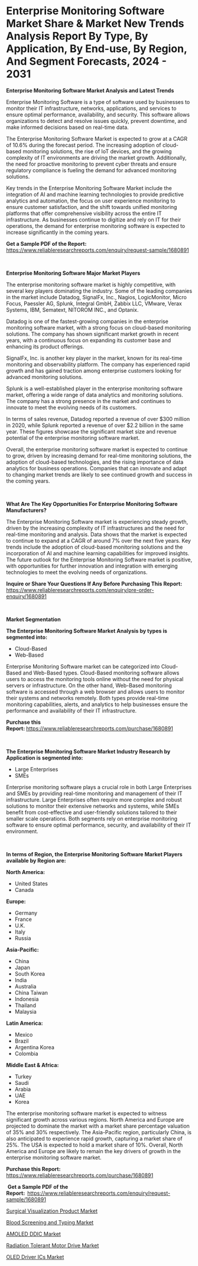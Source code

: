 <p><h1>Enterprise Monitoring Software Market Share & Market New Trends Analysis Report By Type, By Application, By End-use, By Region, And Segment Forecasts, 2024 - 2031</h1></p><p><strong>Enterprise Monitoring Software Market Analysis and Latest Trends</strong></p>
<p><p>Enterprise Monitoring Software is a type of software used by businesses to monitor their IT infrastructure, networks, applications, and services to ensure optimal performance, availability, and security. This software allows organizations to detect and resolve issues quickly, prevent downtime, and make informed decisions based on real-time data.</p><p>The Enterprise Monitoring Software Market is expected to grow at a CAGR of 10.6% during the forecast period. The increasing adoption of cloud-based monitoring solutions, the rise of IoT devices, and the growing complexity of IT environments are driving the market growth. Additionally, the need for proactive monitoring to prevent cyber threats and ensure regulatory compliance is fueling the demand for advanced monitoring solutions.</p><p>Key trends in the Enterprise Monitoring Software Market include the integration of AI and machine learning technologies to provide predictive analytics and automation, the focus on user experience monitoring to ensure customer satisfaction, and the shift towards unified monitoring platforms that offer comprehensive visibility across the entire IT infrastructure. As businesses continue to digitize and rely on IT for their operations, the demand for enterprise monitoring software is expected to increase significantly in the coming years.</p></p>
<p><strong>Get a Sample PDF of the Report:&nbsp;</strong> <a href="https://www.reliableresearchreports.com/enquiry/request-sample/1680891">https://www.reliableresearchreports.com/enquiry/request-sample/1680891</a></p>
<p>&nbsp;</p>
<p><strong>Enterprise Monitoring Software Major Market Players</strong></p>
<p><p>The enterprise monitoring software market is highly competitive, with several key players dominating the industry. Some of the leading companies in the market include Datadog, SignalFx, Inc., Nagios, LogicMonitor, Micro Focus, Paessler AG, Splunk, Integral GmbH, Zabbix LLC, VMware, Verax Systems, IBM, Sematext, NITOROM INC., and Optanix.</p><p>Datadog is one of the fastest-growing companies in the enterprise monitoring software market, with a strong focus on cloud-based monitoring solutions. The company has shown significant market growth in recent years, with a continuous focus on expanding its customer base and enhancing its product offerings.</p><p>SignalFx, Inc. is another key player in the market, known for its real-time monitoring and observability platform. The company has experienced rapid growth and has gained traction among enterprise customers looking for advanced monitoring solutions.</p><p>Splunk is a well-established player in the enterprise monitoring software market, offering a wide range of data analytics and monitoring solutions. The company has a strong presence in the market and continues to innovate to meet the evolving needs of its customers.</p><p>In terms of sales revenue, Datadog reported a revenue of over $300 million in 2020, while Splunk reported a revenue of over $2.2 billion in the same year. These figures showcase the significant market size and revenue potential of the enterprise monitoring software market.</p><p>Overall, the enterprise monitoring software market is expected to continue to grow, driven by increasing demand for real-time monitoring solutions, the adoption of cloud-based technologies, and the rising importance of data analytics for business operations. Companies that can innovate and adapt to changing market trends are likely to see continued growth and success in the coming years.</p></p>
<p>&nbsp;</p>
<p><strong>What Are The Key Opportunities For Enterprise Monitoring Software Manufacturers?</strong></p>
<p><p>The Enterprise Monitoring Software market is experiencing steady growth, driven by the increasing complexity of IT infrastructures and the need for real-time monitoring and analysis. Data shows that the market is expected to continue to expand at a CAGR of around 7% over the next five years. Key trends include the adoption of cloud-based monitoring solutions and the incorporation of AI and machine learning capabilities for improved insights. The future outlook for the Enterprise Monitoring Software market is positive, with opportunities for further innovation and integration with emerging technologies to meet the evolving needs of organizations.</p></p>
<p><strong>Inquire or Share Your Questions If Any Before Purchasing This Report:</strong> <a href="https://www.reliableresearchreports.com/enquiry/pre-order-enquiry/1680891">https://www.reliableresearchreports.com/enquiry/pre-order-enquiry/1680891</a></p>
<p>&nbsp;</p>
<p><strong>Market Segmentation</strong></p>
<p><strong>The Enterprise Monitoring Software Market Analysis by types is segmented into:</strong></p>
<p><ul><li>Cloud-Based</li><li>Web-Based</li></ul></p>
<p><p>Enterprise Monitoring Software market can be categorized into Cloud-Based and Web-Based types. Cloud-Based monitoring software allows users to access the monitoring tools online without the need for physical servers or infrastructure. On the other hand, Web-Based monitoring software is accessed through a web browser and allows users to monitor their systems and networks remotely. Both types provide real-time monitoring capabilities, alerts, and analytics to help businesses ensure the performance and availability of their IT infrastructure.</p></p>
<p><strong>Purchase this Report:&nbsp;</strong><a href="https://www.reliableresearchreports.com/purchase/1680891">https://www.reliableresearchreports.com/purchase/1680891</a></p>
<p>&nbsp;</p>
<p><strong>The Enterprise Monitoring Software Market Industry Research by Application is segmented into:</strong></p>
<p><ul><li>Large Enterprises</li><li>SMEs</li></ul></p>
<p><p>Enterprise monitoring software plays a crucial role in both Large Enterprises and SMEs by providing real-time monitoring and management of their IT infrastructure. Large Enterprises often require more complex and robust solutions to monitor their extensive networks and systems, while SMEs benefit from cost-effective and user-friendly solutions tailored to their smaller scale operations. Both segments rely on enterprise monitoring software to ensure optimal performance, security, and availability of their IT environment.</p></p>
<p>&nbsp;</p>
<p><strong>In terms of Region, the Enterprise Monitoring Software Market Players available by Region are:</strong></p>
<p>
    <p> <strong> North America: </strong>
        <ul>
            <li>United States</li>
            <li>Canada</li>
        </ul>
        </p> 
    <p> <strong> Europe: </strong>
        <ul>
            <li>Germany</li>
            <li>France</li>
            <li>U.K.</li>
            <li>Italy</li>
            <li>Russia</li>
        </ul>
        </p> 
    <p> <strong> Asia-Pacific: </strong>
        <ul>
            <li>China</li>
            <li>Japan</li>
            <li>South Korea</li>
            <li>India</li>
            <li>Australia</li>
            <li>China Taiwan</li>
            <li>Indonesia</li>
            <li>Thailand</li>
            <li>Malaysia</li>
        </ul>
        </p> 
    <p> <strong> Latin America: </strong>
        <ul>
            <li>Mexico</li>
            <li>Brazil</li>
            <li>Argentina Korea</li>
            <li>Colombia</li>
        </ul>
        </p> 
    <p> <strong> Middle East & Africa: </strong>
        <ul>
            <li>Turkey</li>
            <li>Saudi</li>
            <li>Arabia</li>
            <li>UAE</li>
            <li>Korea</li>
        </ul>
    </p>
    </p>
<p><p>The enterprise monitoring software market is expected to witness significant growth across various regions. North America and Europe are projected to dominate the market with a market share percentage valuation of 35% and 30% respectively. The Asia-Pacific region, particularly China, is also anticipated to experience rapid growth, capturing a market share of 25%. The USA is expected to hold a market share of 10%. Overall, North America and Europe are likely to remain the key drivers of growth in the enterprise monitoring software market.</p></p>
<p><strong>Purchase this Report: </strong><a href="https://www.reliableresearchreports.com/purchase/1680891">https://www.reliableresearchreports.com/purchase/1680891</a></p>
<p>&nbsp;<strong>Get a Sample PDF of the Report:&nbsp;&nbsp;</strong><a href="https://www.reliableresearchreports.com/enquiry/request-sample/1680891">https://www.reliableresearchreports.com/enquiry/request-sample/1680891</a></p>
<p><strong></strong></p>
<p><p><a href="https://medium.com/@rossiepagac2023/surgical-visualization-product-market-share-evolution-and-market-growth-trends-2024-2031-804ac26562b4">Surgical Visualization Product Market</a></p><p><a href="https://medium.com/@rossiepagac2023/blood-screening-and-typing-market-size-reveals-the-best-marketing-channels-in-global-industry-5d3e0addc906">Blood Screening and Typing Market</a></p><p><a href="https://issuu.com/reportprime-2/docs/amoled-ddic-market-size-2030.pptx">AMOLED DDIC Market</a></p><p><a href="https://github.com/yoshih12/Market-Research-Report-List-2/blob/main/radiation-tolerant-motor-drive-market.md">Radiation Tolerant Motor Drive Market</a></p><p><a href="https://issuu.com/reportprime-2/docs/oled-driver-ics-market-size-2030.pptx">OLED Driver ICs Market</a></p></p>